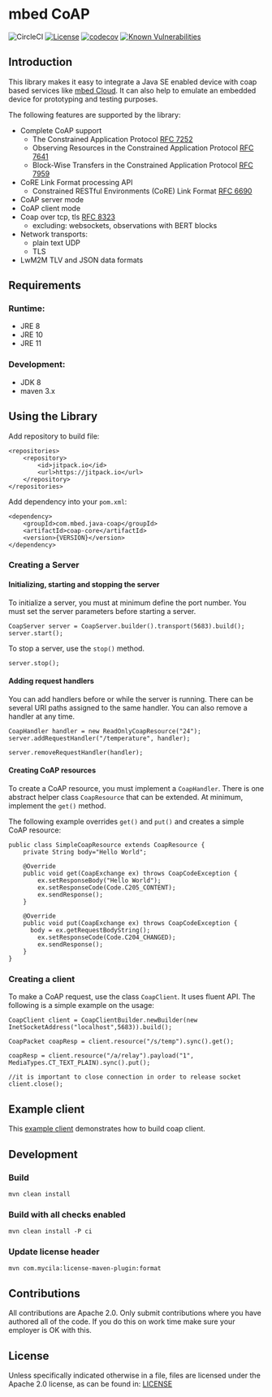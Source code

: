mbed CoAP
=========

![CircleCI](https://img.shields.io/circleci/project/github/ARMmbed/java-coap/master.svg)
[![License](https://img.shields.io/badge/license-Apache%202.0-brightgreen.svg)](LICENSE)
[![codecov](https://codecov.io/gh/ARMmbed/java-coap/branch/master/graph/badge.svg)](https://codecov.io/gh/ARMmbed/java-coap)
[![Known Vulnerabilities](https://snyk.io/test/github/armmbed/java-coap/badge.svg)](https://snyk.io/test/github/armmbed/java-coap)

Introduction
------------

This library makes it easy to integrate a Java SE enabled device with coap based services like [mbed Cloud](https://www.mbed.com/en/platform/cloud). 
It can also help to emulate an embedded device for prototyping and testing purposes. 

The following features are supported by the library:

* Complete CoAP support
    - The Constrained Application Protocol [RFC 7252](https://tools.ietf.org/html/rfc7252)
    - Observing Resources in the Constrained Application Protocol [RFC 7641](https://tools.ietf.org/html/rfc7641)
    - Block-Wise Transfers in the Constrained Application Protocol [RFC 7959](https://tools.ietf.org/html/rfc7959)
* CoRE Link Format processing API
    - Constrained RESTful Environments (CoRE) Link Format [RFC 6690](https://tools.ietf.org/html/rfc6690)
* CoAP server mode
* CoAP client mode
* Coap over tcp, tls [RFC 8323](https://tools.ietf.org/html/rfc8323)
    - excluding: websockets, observations with BERT blocks
* Network transports:
    - plain text UDP
    - TLS
* LwM2M TLV and JSON data formats

Requirements
------------

### Runtime:

* JRE 8
* JRE 10
* JRE 11

### Development:

* JDK 8
* maven 3.x


Using the Library
-----------------

Add repository to build file:

    <repositories>
		<repository>
		    <id>jitpack.io</id>
		    <url>https://jitpack.io</url>
		</repository>
	</repositories>

Add dependency into your `pom.xml`:

    <dependency>
        <groupId>com.mbed.java-coap</groupId>
        <artifactId>coap-core</artifactId>
        <version>{VERSION}</version>
    </dependency>


### Creating a Server

#### Initializing, starting and stopping the server

To initialize a server, you must at minimum define the port number. You must set the server parameters before starting a server. 

    CoapServer server = CoapServer.builder().transport(5683).build();
    server.start();

To stop a server, use the `stop()` method.
	
    server.stop();


#### Adding request handlers

You can add handlers before or while the server is running. There can be several URI paths assigned to the same handler. 
You can also remove a handler at any time.

    CoapHandler handler = new ReadOnlyCoapResource("24");
    server.addRequestHandler("/temperature", handler);
    
    server.removeRequestHandler(handler);



#### Creating CoAP resources

To create a CoAP resource, you must implement a `CoapHandler`. There is one abstract helper class `CoapResource` that can be extended. At minimum, implement the `get()` method. 

The following example overrides `get()` and `put()` and creates a simple CoAP resource:

    public class SimpleCoapResource extends CoapResource {
        private String body="Hello World";
        
        @Override
        public void get(CoapExchange ex) throws CoapCodeException {
            ex.setResponseBody("Hello World");
            ex.setResponseCode(Code.C205_CONTENT);
            ex.sendResponse();
        }
        
        @Override
        public void put(CoapExchange ex) throws CoapCodeException {
          body = ex.getRequestBodyString();        
            ex.setResponseCode(Code.C204_CHANGED);
            ex.sendResponse();
        }
    }

### Creating a client


To make a CoAP request, use the class `CoapClient`. It uses fluent API. The following is a simple example on the usage:

    CoapClient client = CoapClientBuilder.newBuilder(new InetSocketAddress("localhost",5683)).build();
    
    CoapPacket coapResp = client.resource("/s/temp").sync().get();
    
    coapResp = client.resource("/a/relay").payload("1", MediaTypes.CT_TEXT_PLAIN).sync().put();
        
    //it is important to close connection in order to release socket
    client.close();
    

Example client
--------------

This [example client](example-client) demonstrates how to build coap client.


Development
-----------

### Build

    mvn clean install
     
### Build with all checks enabled
     
    mvn clean install -P ci

### Update license header

    mvn com.mycila:license-maven-plugin:format


Contributions
-------------

All contributions are Apache 2.0. Only submit contributions where you have authored all of the code. If you do this on work time make sure your employer is OK with this.

License
-------

Unless specifically indicated otherwise in a file, files are licensed under the Apache 2.0 license, 
as can be found in: [LICENSE](LICENSE)

